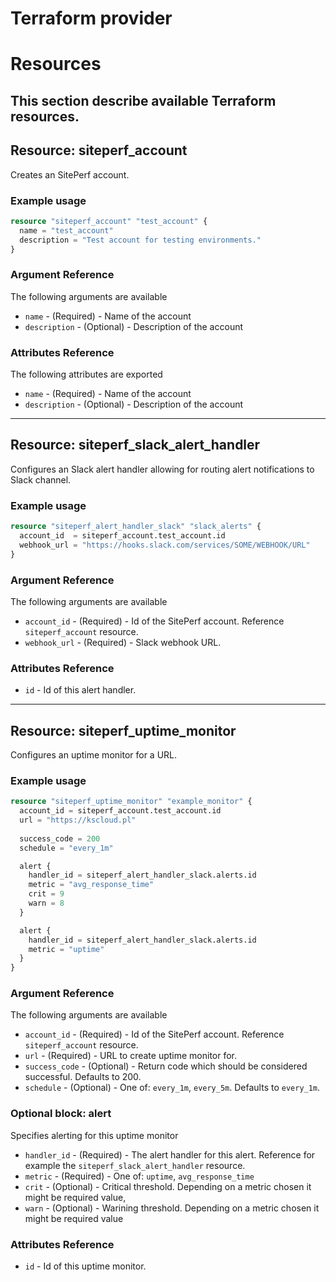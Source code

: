 # Terraform provider

# Resources

This section describe available Terraform resources.
---

## Resource: siteperf_account
Creates an SitePerf account. 

### Example usage

```terraform
resource "siteperf_account" "test_account" {
  name = "test_account"
  description = "Test account for testing environments."
}
```

### Argument Reference

The following arguments are available

* `name` - (Required) - Name of the account
* `description` - (Optional) - Description of the account

### Attributes Reference

The following attributes are exported

* `name` - (Required) - Name of the account
* `description` - (Optional) - Description of the account
---

## Resource: siteperf_slack_alert_handler

Configures an Slack alert handler allowing for routing alert notifications to Slack channel. 

### Example usage

```terraform
resource "siteperf_alert_handler_slack" "slack_alerts" {
  account_id  = siteperf_account.test_account.id
  webhook_url = "https://hooks.slack.com/services/SOME/WEBHOOK/URL"
}
```

### Argument Reference

The following arguments are available

* `account_id` - (Required) - Id of the SitePerf account. Reference `siteperf_account` resource.
* `webhook_url` - (Required) - Slack webhook URL.

### Attributes Reference

* `id` - Id of this alert handler. 
---

## Resource: siteperf_uptime_monitor

Configures an uptime monitor for a URL.

### Example usage

```terraform
resource "siteperf_uptime_monitor" "example_monitor" {
  account_id = siteperf_account.test_account.id
  url = "https://kscloud.pl"
  
  success_code = 200
  schedule = "every_1m"

  alert {
    handler_id = siteperf_alert_handler_slack.alerts.id
    metric = "avg_response_time"
    crit = 9
    warn = 8
  }

  alert {
    handler_id = siteperf_alert_handler_slack.alerts.id
    metric = "uptime"
  }
}
```

### Argument Reference

The following arguments are available

* `account_id` - (Required) - Id of the SitePerf account. Reference `siteperf_account` resource.
* `url` - (Required) - URL to create uptime monitor for.
* `success_code` - (Optional) - Return code which should be considered successful. Defaults to 200.
* `schedule` - (Optional) - One of: `every_1m`, `every_5m`. Defaults to `every_1m`.

### Optional block: alert

Specifies alerting for this uptime monitor

* `handler_id` - (Required) - The alert handler for this alert. Reference for example the `siteperf_slack_alert_handler` resource.
* `metric` - (Required) - One of: `uptime`, `avg_response_time`
* `crit` - (Optional) - Critical threshold. Depending on a metric chosen it might be required value,
* `warn` - (Optional) - Warining threshold. Depending on a metric chosen it might be required value

### Attributes Reference

* `id` - Id of this uptime monitor. 